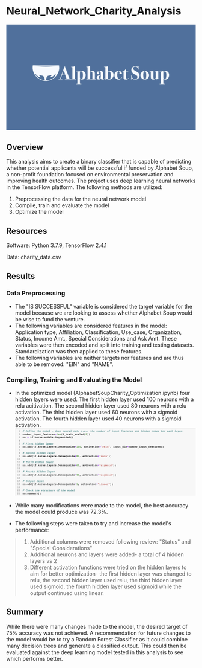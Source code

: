 # Neural_Network_Charity_Analysis

![logo](https://github.com/annietresca/Neural_Network_Charity_Analysis/blob/main/Alphabet%20Soup%20logo.png)

## Overview

This analysis aims to create a binary classifier that is capable of predicting whether potential applicants will be successful if funded by Alphabet Soup, a non-profit foundation focused on environmental preservation and improving health outcomes. The project uses deep learning neural networks in the TensorFlow platform. The following methods are utilized:
1. Preprocessing the data for the neural network model
2. Compile, train and evaluate the model
3. Optimize the model


## Resources

Software: Python 3.7.9, TensorFlow 2.4.1

Data: charity_data.csv

## Results

### Data Preprocessing
- The "IS SUCCESSFUL" variable is considered the target variable for the model because we are looking to assess whether Alphabet Soup would be wise to fund the venture.
- The following variables are considered features in the model: Application type, Affiliation, Classification, Use_case, Organization, Status, Income Amt., Special Considerations and Ask Amt. These variables were then encoded and split into training and testing datasets. Standardization was then applied to these features. 
- The following variables are neither targets nor features and are thus able to be removed: "EIN" and "NAME".

### Compiling, Training and Evaluating the Model
- In the optimized model (AlphabetSoupCharity_Optimization.ipynb) four hidden layers were used. The first hidden layer used 100 neurons with a relu acitivation. The second hidden layer used 80 neurons with a relu activation. The third hidden layer used 60 neurons with a sigmoid activation. The fourth hidden layer used 40 neurons with a sigmoid activation.  
![image](https://github.com/annietresca/Neural_Network_Charity_Analysis/blob/main/Optimized-%20hidden%20layers%20and%20neurons.png) 

- While many modifications were made to the model, the best accuracy the model could produce was 72.3%.
- The following steps were taken to try and increase the model's performance:
> 1. Additional columns were removed following review: "Status" and "Special Considerations" 
> 2. Additional neurons and layers were added- a total of 4 hidden layers vs 2
> 3. Different activation functions were tried on the hidden layers to aim for better optimization- the first hidden layer was changed to relu, the second hidden layer used relu, the third hidden layer used sigmoid, the fourth hidden layer used sigmoid while the output continued using linear.


## Summary
While there were many changes made to the model, the desired target of 75% accuracy was not achieved. A recommendation for future changes to the model would be to try a Random Forest Classifier as it could combine many decision trees and generate a classified output. This could then be evaluated against the deep learning model tested in this analysis to see which performs better.
